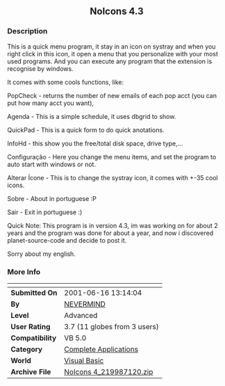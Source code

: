 ﻿<div align="center">

## NoIcons 4\.3


</div>

### Description

This is a quick menu program, it stay in an icon on systray and when you right click in this icon, it open a menu that you personalize with your most used programs. And you can execute any program that the extension is recognise by windows.

It comes with some cools functions, like:

PopCheck - returns the number of new emails of each pop acct (you can put how many acct you want),

Agenda - This is a simple schedule, it uses dbgrid to show.

QuickPad - This is a quick form to do quick anotations.

InfoHd - this show you the free/total disk space, drive type,...

Configuração - Here you change the menu items, and set the program to auto start with windows or not.

Alterar Ícone - This is to change the systray icon, it comes with +-35 cool icons.

Sobre - About in portuguese :P

Sair - Exit in portuguese :)

Quick Note: This program is in version 4.3, im was working on for about 2 years and the program was done for about a year, and now i discovered planet-source-code and decide to post it.

Sorry about my english.
 
### More Info
 


<span>             |<span>
---                |---
**Submitted On**   |2001-06-16 13:14:04
**By**             |[NEVERMIND](https://github.com/Planet-Source-Code/PSCIndex/blob/master/ByAuthor/nevermind.md)
**Level**          |Advanced
**User Rating**    |3.7 (11 globes from 3 users)
**Compatibility**  |VB 5\.0
**Category**       |[Complete Applications](https://github.com/Planet-Source-Code/PSCIndex/blob/master/ByCategory/complete-applications__1-27.md)
**World**          |[Visual Basic](https://github.com/Planet-Source-Code/PSCIndex/blob/master/ByWorld/visual-basic.md)
**Archive File**   |[NoIcons 4\_219987120\.zip](https://github.com/Planet-Source-Code/nevermind-noicons-4-3__1-24144/archive/master.zip)








